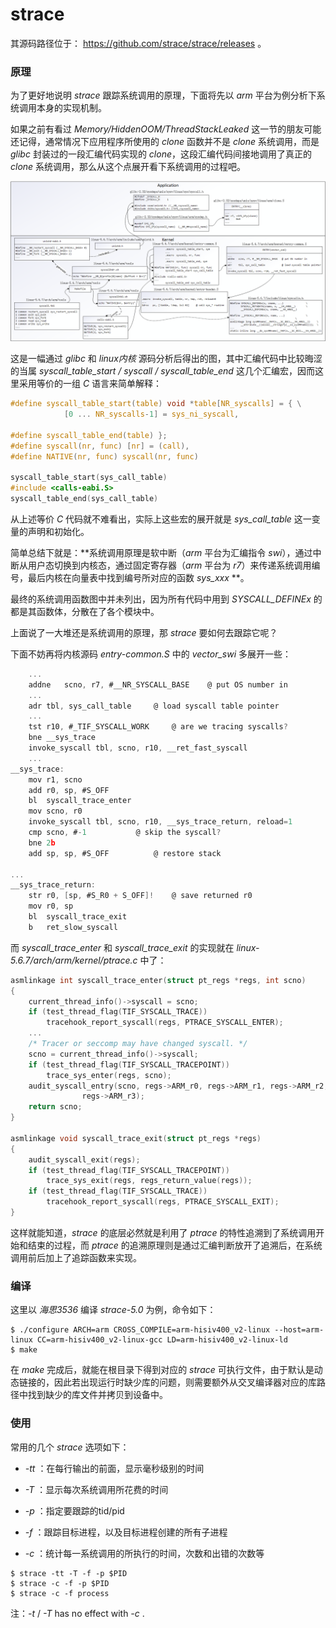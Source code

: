 # strace



其源码路径位于： https://github.com/strace/strace/releases 。

### 原理

为了更好地说明 *strace* 跟踪系统调用的原理，下面将先以 *arm* 平台为例分析下系统调用本身的实现机制。

如果之前有看过 *Memory/HiddenOOM/ThreadStackLeaked* 这一节的朋友可能还记得，通常情况下应用程序所使用的 *clone* 函数并不是 *clone* 系统调用，而是 *glibc* 封装过的一段汇编代码实现的 *clone*，这段汇编代码间接地调用了真正的 *clone* 系统调用，那么从这个点展开看下系统调用的过程吧。

![Image text](../../../img-storage/syscall.png)

这是一幅通过 *glibc* 和 *linux内核* 源码分析后得出的图，其中汇编代码中比较晦涩的当属 *syscall_table_start / syscall / syscall_table_end* 这几个汇编宏，因而这里采用等价的一组 *C* 语言来简单解释：

```c
#define syscall_table_start(table) void *table[NR_syscalls] = { \
			[0 ... NR_syscalls-1] = sys_ni_syscall,

#define syscall_table_end(table) };
#define syscall(nr, func) [nr] = (call),
#define NATIVE(nr, func) syscall(nr, func)

syscall_table_start(sys_call_table)
#include <calls-eabi.S>
syscall_table_end(sys_call_table)
```

从上述等价 *C* 代码就不难看出，实际上这些宏的展开就是 *sys_call_table* 这一变量的声明和初始化。

简单总结下就是：**系统调用原理是软中断（*arm* 平台为汇编指令 *swi*），通过中断从用户态切换到内核态，通过固定寄存器（*arm* 平台为 *r7*）来传递系统调用编号，最后内核在向量表中找到编号所对应的函数 *sys_xxx* **。

最终的系统调用函数图中并未列出，因为所有代码中用到 *SYSCALL_DEFINEx* 的都是其函数体，分散在了各个模块中。

上面说了一大堆还是系统调用的原理，那 *strace* 要如何去跟踪它呢？

下面不妨再将内核源码 *entry-common.S* 中的 *vector_swi* 多展开一些：

```c
	...
	addne	scno, r7, #__NR_SYSCALL_BASE	@ put OS number in
	...
	adr	tbl, sys_call_table		@ load syscall table pointer
	...
	tst	r10, #_TIF_SYSCALL_WORK		@ are we tracing syscalls?
	bne	__sys_trace
	invoke_syscall tbl, scno, r10, __ret_fast_syscall
	...
__sys_trace:
	mov	r1, scno
	add	r0, sp, #S_OFF
	bl	syscall_trace_enter
	mov	scno, r0
	invoke_syscall tbl, scno, r10, __sys_trace_return, reload=1
	cmp	scno, #-1			@ skip the syscall?
	bne	2b
	add	sp, sp, #S_OFF			@ restore stack

...
__sys_trace_return:
	str	r0, [sp, #S_R0 + S_OFF]!	@ save returned r0
	mov	r0, sp
	bl	syscall_trace_exit
	b	ret_slow_syscall
```

而 *syscall_trace_enter* 和 *syscall_trace_exit* 的实现就在 *linux-5.6.7/arch/arm/kernel/ptrace.c* 中了：

```c
asmlinkage int syscall_trace_enter(struct pt_regs *regs, int scno)
{
	current_thread_info()->syscall = scno;
	if (test_thread_flag(TIF_SYSCALL_TRACE))
		tracehook_report_syscall(regs, PTRACE_SYSCALL_ENTER);
	...
	/* Tracer or seccomp may have changed syscall. */
	scno = current_thread_info()->syscall;
	if (test_thread_flag(TIF_SYSCALL_TRACEPOINT))
		trace_sys_enter(regs, scno);
	audit_syscall_entry(scno, regs->ARM_r0, regs->ARM_r1, regs->ARM_r2,
			    regs->ARM_r3);
	return scno;
}

asmlinkage void syscall_trace_exit(struct pt_regs *regs)
{
	audit_syscall_exit(regs);
	if (test_thread_flag(TIF_SYSCALL_TRACEPOINT))
		trace_sys_exit(regs, regs_return_value(regs));
	if (test_thread_flag(TIF_SYSCALL_TRACE))
		tracehook_report_syscall(regs, PTRACE_SYSCALL_EXIT);
}

```

这样就能知道，*strace* 的底层必然就是利用了 *ptrace* 的特性追溯到了系统调用开始和结束的过程，而 *ptrace* 的追溯原理则是通过汇编判断放开了追溯后，在系统调用前后加上了追踪函数来实现。

### 编译

这里以 *海思3536* 编译 *strace-5.0* 为例，命令如下：

```shell
$ ./configure ARCH=arm CROSS_COMPILE=arm-hisiv400_v2-linux --host=arm-linux CC=arm-hisiv400_v2-linux-gcc LD=arm-hisiv400_v2-linux-ld
$ make
```

在 *make* 完成后，就能在根目录下得到对应的 *strace* 可执行文件，由于默认是动态链接的，因此若出现运行时缺少库的问题，则需要额外从交叉编译器对应的库路径中找到缺少的库文件并拷贝到设备中。

### 使用

常用的几个 *strace* 选项如下：

- *-tt* ：在每行输出的前面，显示毫秒级别的时间
- *-T* ：显示每次系统调用所花费的时间
- *-p* ：指定要跟踪的tid/pid
- *-f* ：跟踪目标进程，以及目标进程创建的所有子进程

- *-c* ：统计每一系统调用的所执行的时间，次数和出错的次数等

```shell
$ strace -tt -T -f -p $PID
$ strace -c -f -p $PID
$ strace -c -f process
```

注：*-t* / *-T* has no effect with *-c* .